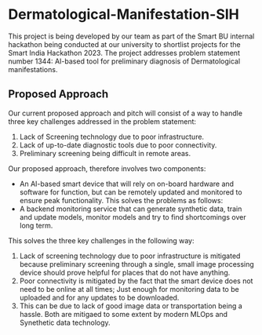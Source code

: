 # Dermatological-Manifestation-SIH

This project is being developed by our team as part of the Smart BU internal hackathon being conducted at our university to shortlist projects for the Smart India Hackathon 2023. The project addresses problem statement number 1344: AI-based tool for preliminary diagnosis of Dermatological manifestations.

## Proposed Approach

Our current proposed approach and pitch will consist of a way to handle three key challenges addressed in the problem statement:

1. Lack of Screening technology due to poor infrastructure.
2. Lack of up-to-date diagnostic tools due to poor connectivity.
3. Preliminary screening being difficult in remote areas.

Our proposed approach, therefore involves two components:

- An AI-based smart device that will rely on on-board hardware and software for function, but can be remotely updated and monitored to ensure peak functionality. This solves the problems as follows:
- A backend monitoring service that can generate synthetic data, train and update models, monitor models and try to find shortcomings over long term.

This solves the three key challenges in the following way:

1. Lack of screening technology due to poor infrastructure is mitigated because preliminary screening through a single, small image processing device should prove helpful for places that do not have anything.
2. Poor connectivity is mitigated by the fact that the smart device does not need to be online at all times; Just enough for monitoring data to be uploaded and for any updates to be downloaded.
3. This can be due to lack of good image data or transportation being a hassle. Both are mitigaed to some extent by modern MLOps and Synethetic data technology.
